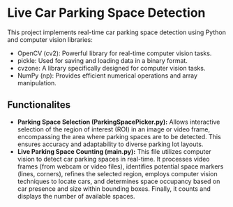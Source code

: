 # Live Car Parking Space Detection
This project implements real-time car parking space detection using Python and computer vision libraries:
<ul>
  <li>OpenCV (cv2): Powerful library for real-time computer vision tasks.</li>
  <li>pickle: Used for saving and loading data in a binary format.</li>
  <li>cvzone: A library specifically designed for computer vision tasks.</li>
  <li>NumPy (np): Provides efficient numerical operations and array manipulation.</li>
</ul>

## Functionalites
<ul>
<li><b>Parking Space Selection (ParkingSpacePicker.py):</b> Allows interactive selection of the region of interest (ROI) in an image or video frame, encompassing the area where parking spaces are to be detected.
This ensures accuracy and adaptability to diverse parking lot layouts.
</li>
<li><b>Live Parking Space Counting (main.py):</b> This file utilizes computer vision to detect car parking spaces in real-time. It processes video frames (from webcam or video files), identifies potential space markers (lines, corners), refines the selected region, employs computer vision techniques to locate cars, and determines space occupancy based on car presence and size within bounding boxes. Finally, it counts and displays the number of available spaces.
</li>
